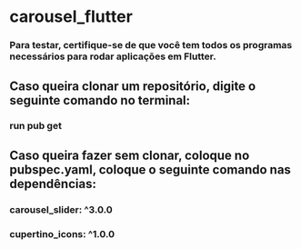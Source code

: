 # carousel_flutter

### Para testar, certifique-se de que você tem todos os programas necessários para rodar aplicações em Flutter.

## Caso queira clonar um repositório, digite o seguinte comando no terminal:
### run pub get

## Caso queira fazer sem clonar, coloque no pubspec.yaml, coloque o seguinte comando nas dependências:
### carousel_slider: ^3.0.0
### cupertino_icons: ^1.0.0

